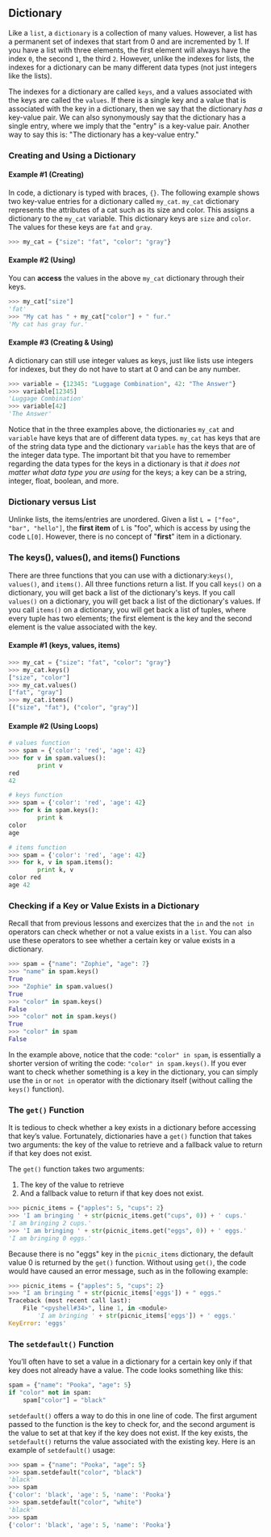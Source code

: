 ## Dictionary

Like a `list`, a `dictionary` is a collection of many values. However, a list has a permanent set of indexes that start from 0 and are incremented by 1. If you have a list with three elements, the first element will always have the index `0`, the second `1`, the third `2`. However, unlike the indexes for lists, the indexes for a dictionary can be many different data types (not just integers like the lists).

The indexes for a dictionary are called `keys`, and a values associated with the keys are called the `values`. If there is a single key and a value that is associated with the key in a dictionary, then we say that the dictionary *has a* key-value pair. We can also synonymously say that the dictionary has a single entry, where we imply that the "entry" is a key-value pair. Another way to say this is: "The dictionary has a key-value entry."

### Creating and Using a Dictionary
#### Example #1 (Creating)
In code, a dictionary is typed with braces, `{}`. The following example shows two key-value entries for a dictionary called `my_cat`. `my_cat` dictionary represents the attributes of a cat such as its size and color. This assigns a dictionary to the `my_cat` variable. This dictionary keys are `size` and `color`. The values for these keys are `fat` and `gray`.

```python
>>> my_cat = {"size": "fat", "color": "gray"}
```
#### Example #2 (Using)
You can **access** the values in the above `my_cat` dictionary through their keys.
```python
>>> my_cat["size"]
'fat'
>>> "My cat has " + my_cat["color"] + " fur."
'My cat has gray fur.'
```
#### Example #3 (Creating & Using)
A dictionary can still use integer values as keys, just like lists use integers for indexes, but they do not have to start at 0 and can be any number.
```python
>>> variable = {12345: "Luggage Combination", 42: "The Answer"}
>>> variable[12345]
'Luggage Combination'
>>> variable[42]
'The Answer'
```
Notice that in the three examples above, the dictionaries `my_cat` and `variable` have keys that are of different data types. `my_cat` has keys that are of the string data type and the dictionary `variable` has the keys that are of the integer data type. The important bit that you have to remember regarding the data types for the keys in a dictionary is that *it does not matter what data type you are using* for the keys; a key can be a string, integer, float, boolean, and more.
### Dictionary versus List
Unlinke lists, the items/entries are unordered. Given a list `L = ["foo", "bar", "hello"]`, the **first item** of `L` is "foo", which is access by using the code `L[0]`. However, there is no concept of "**first**" item in a dictionary.
### The keys(), values(), and items() Functions
There are three functions that you can use with a dictionary:`keys()`, `values()`, and `items()`.  All three functions return a list. If you call `keys()` on a dictionary, you will get back a list of the dictionary's keys. If you call `values()` on a dictionary, you will get back a list of the dictionary's values. If you call `items()` on a dictionary, you will get back a list of tuples, where every tuple has two elements; the first element is the key and the second element is the value associated with the key.
#### Example #1 (keys, values, items)
```python
>>> my_cat = {"size": "fat", "color": "gray"}
>>> my_cat.keys()
["size", "color"]
>>> my_cat.values()
["fat", "gray"]
>>> my_cat.items()
[("size", "fat"), ("color", "gray")]
```
#### Example #2 (Using Loops)
```python
# values function
>>> spam = {'color': 'red', 'age': 42}
>>> for v in spam.values():
		print v
red
42
```
```python
# keys function
>>> spam = {'color': 'red', 'age': 42}
>>> for k in spam.keys():
		print k
color
age
```
```python
# items function
>>> spam = {'color': 'red', 'age': 42}
>>> for k, v in spam.items():
		print k, v
color red
age 42
```
### Checking if a Key or Value Exists in a Dictionary
Recall that from previous lessons and exercizes that the `in` and the `not in` operators can check whether or not a value exists in a `list`. You can also use these operators to see whether a certain key or value exists in a dictionary.
```python
>>> spam = {"name": "Zophie", "age": 7}
>>> "name" in spam.keys()
True
>>> "Zophie" in spam.values()
True
>>> "color" in spam.keys()
False
>>> "color" not in spam.keys()
True
>>> "color" in spam
False
```
In the example above, notice that the code: `"color" in spam`, is essentially a shorter version of writing the code: `"color" in spam.keys()`. If you ever want to check whether something is a key in the dictionary, you can simply use the `in` or `not in` operator with the dictionary itself (without calling the `keys()` function).
### The `get()` Function
It is tedious to check whether a key exists in a dictionary before accessing that key’s value. Fortunately, dictionaries have a `get()` function that takes two arguments: the key of the value to retrieve and a fallback value to return if that key does not exist.

The `get()` function takes two arguments:

1. The key of the value to retrieve
2. And a fallback value to return if that key does not exist.

```python
>>> picnic_items = {"apples": 5, "cups": 2}
>>> 'I am bringing ' + str(picnic_items.get("cups", 0)) + ' cups.'
'I am bringing 2 cups.'
>>> 'I am bringing ' + str(picnic_items.get("eggs", 0)) + ' eggs.'
'I am bringing 0 eggs.'
```

Because there is no "eggs" key in the `picnic_items` dictionary, the default value 0 is returned by the `get()` function. Without using `get()`, the code would have caused an error message, such as in the following example:

```python
>>> picnic_items = {"apples": 5, "cups": 2}
>>> "I am bringing " + str(picnic_items['eggs']) + " eggs."
Traceback (most recent call last):
	File "<pyshell#34>", line 1, in <module>
		'I am bringing ' + str(picnic_items['eggs']) + ' eggs.'
KeyError: 'eggs'
```

### The `setdefault()` Function

You’ll often have to set a value in a dictionary for a certain key only if that key does not already have a value. The code looks something like this:

```python
spam = {"name": "Pooka", "age": 5}
if "color" not in spam:
	spam["color"] = "black"
```

`setdefault()` offers a way to do this in one line of code. The first argument passed to the function is the key to check for, and the second argument is the value to set at that key if the key does not exist. If the key exists, the `setdefault()` returns the value associated with the existing key. Here is an example of `setdefault()` usage:

```python
>>> spam = {"name": "Pooka", "age": 5}
>>> spam.setdefault("color", "black")
'black'
>>> spam
{'color': 'black', 'age': 5, 'name': 'Pooka'}
>>> spam.setdefault("color", "white")
'black'
>>> spam
{'color': 'black', 'age': 5, 'name': 'Pooka'}
```